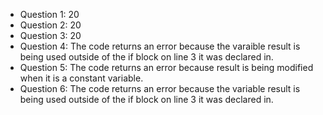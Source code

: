 * Question 1: 20
* Question 2: 20
* Question 3: 20
* Question 4: The code returns an error because the varaible result is being used outside of the if block on line 3 it was declared in.
* Question 5: The code returns an error because result is being modified when it is a constant variable.
* Question 6: The code returns an error because the variable result is being used outside of the if block on line 3 it was declared in.